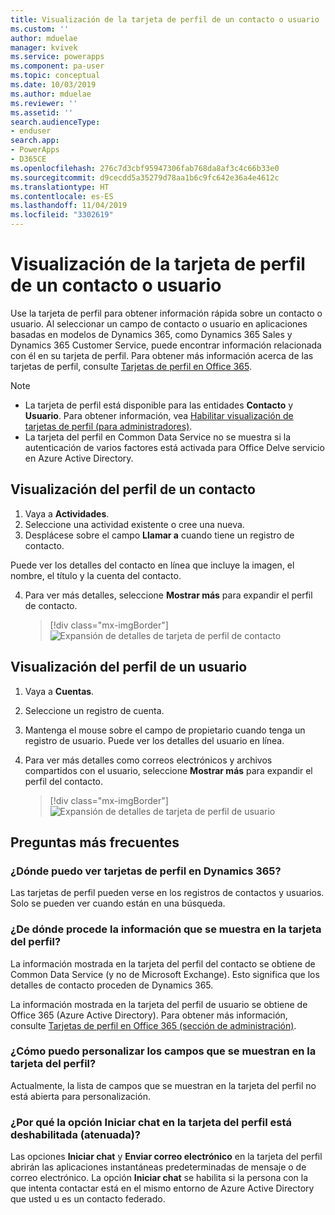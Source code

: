 ```yaml
---
title: Visualización de la tarjeta de perfil de un contacto o usuario | Microsoft Docs
ms.custom: ''
author: mduelae
manager: kvivek
ms.service: powerapps
ms.component: pa-user
ms.topic: conceptual
ms.date: 10/03/2019
ms.author: mduelae
ms.reviewer: ''
ms.assetid: ''
search.audienceType:
- enduser
search.app:
- PowerApps
- D365CE
ms.openlocfilehash: 276c7d3cbf95947306fab768da8af3c4c66b33e0
ms.sourcegitcommit: d9cecdd5a35279d78aa1b6c9fc642e36a4e4612c
ms.translationtype: HT
ms.contentlocale: es-ES
ms.lasthandoff: 11/04/2019
ms.locfileid: "3302619"
---
```

# <a name="view-the-profile-card-for-a-contact-or-user"></a>Visualización de la tarjeta de perfil de un contacto o usuario

Use la tarjeta de perfil para obtener información rápida sobre un contacto o usuario. Al seleccionar un campo de contacto o usuario en aplicaciones basadas en modelos de Dynamics 365, como Dynamics 365 Sales y Dynamics 365 Customer Service, puede encontrar información relacionada con él en su tarjeta de perfil. Para obtener más información acerca de las tarjetas de perfil, consulte [Tarjetas de perfil en Office 365](https://support.office.com/article/Profile-cards-in-Office-365-e80f931f-5fc4-4a59-ba6e-c1e35a85b501).

> [!NOTE]
>  - La tarjeta de perfil está disponible para las entidades **Contacto** y **Usuario**. Para obtener información, vea [Habilitar visualización de tarjetas de perfil (para administradores)](https://docs.microsoft.com/dynamics365/customer-engagement/admin/enable-profile-card).
>  - La tarjeta del perfil en Common Data Service no se muestra si la autenticación de varios factores está activada para Office Delve servicio en Azure Active Directory.

## <a name="view-a-contacts-profile"></a>Visualización del perfil de un contacto

1.  Vaya a **Actividades**.
2.  Seleccione una actividad existente o cree una nueva.
3.  Desplácese sobre el campo **Llamar a** cuando tiene un registro de contacto. 

Puede ver los detalles del contacto en línea que incluye la imagen, el nombre, el título y la cuenta del contacto.

4. Para ver más detalles, seleccione **Mostrar más** para expandir el perfil de contacto.
 
    > [!div class="mx-imgBorder"] 
    > ![Expansión de detalles de tarjeta de perfil de contacto](media/profile1.png "Expansión de detalles de tarjeta de perfil de contacto")
   
 ## <a name="view-a-users-profile"></a>Visualización del perfil de un usuario
 
1.  Vaya a **Cuentas**.
2.  Seleccione un registro de cuenta.
3.  Mantenga el mouse sobre el campo de propietario cuando tenga un registro de usuario. Puede ver los detalles del usuario en línea.
4.  Para ver más detalles como correos electrónicos y archivos compartidos con el usuario, seleccione **Mostrar más** para expandir el perfil del contacto.
 
    > [!div class="mx-imgBorder"] 
    > ![Expansión de detalles de tarjeta de perfil de usuario](media/profile2.png "Expansión de detalles de tarjeta de perfil de usuario")


 ## <a name="faqs"></a>Preguntas más frecuentes
 
### <a name="where-can-i-see-profile-cards-in-dynamics-365"></a>¿Dónde puedo ver tarjetas de perfil en Dynamics 365?
Las tarjetas de perfil pueden verse en los registros de contactos y usuarios. Solo se pueden ver cuando están en una búsqueda.

### <a name="where-is-information-shown-in-the-profile-card-coming-from"></a>¿De dónde procede la información que se muestra en la tarjeta del perfil?
La información mostrada en la tarjeta del perfil del contacto se obtiene de Common Data Service (y no de Microsoft Exchange). Esto significa que los detalles de contacto proceden de Dynamics 365.

La información mostrada en la tarjeta del perfil de usuario se obtiene de Office 365 (Azure Active Directory). Para obtener más información, consulte [Tarjetas de perfil en Office 365 (sección de administración)](https://support.office.com/article/Profile-cards-in-Office-365-e80f931f-5fc4-4a59-ba6e-c1e35a85b501).

### <a name="how-can-i-customize-the-fields-shown-on-the-profile-card"></a>¿Cómo puedo personalizar los campos que se muestran en la tarjeta del perfil?
Actualmente, la lista de campos que se muestran en la tarjeta del perfil no está abierta para personalización.

### <a name="why-is-the-start-chat-option-on-the-profile-card-disabled-greyed-out"></a>¿Por qué la opción **Iniciar chat** en la tarjeta del perfil está deshabilitada (atenuada)?
Las opciones **Iniciar chat** y **Enviar correo electrónico** en la tarjeta del perfil abrirán las aplicaciones instantáneas predeterminadas de mensaje o de correo electrónico. La opción **Iniciar chat** se habilita si la persona con la que intenta contactar está en el mismo entorno de Azure Active Directory que usted u es un contacto federado.


  
